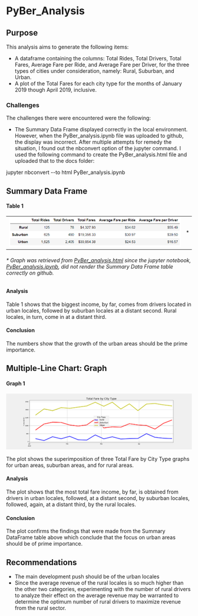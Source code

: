 # PyBer_Analysis

## Purpose

This analysis aims to generate the following items:

* A dataframe containing the columns: Total Rides, Total Drivers, Total Fares, Average Fare per Ride, and Average Fare per Driver, for the three types of cities under consideration, namely: Rural, Suburban, and Urban.
* A plot of the Total Fares for each city type for the months of January 2019 though April 2019, inclusive.

### Challenges

The challenges there were encountered were the following:

* The Summary Data Frame displayed correctly in the local environment. However, when the PyBer_analysis.ipynb file was uploaded to github, the display was incorrect. After multiple attempts for remedy the situation, I found out the nbconvert option of the jupyter command. I used the following command to create the PyBer_analysis.html file and uploaded that to the docs folder: 

jupyter nbconvert --to html PyBer_analysis.ipynb

## Summary Data Frame

#### Table 1
<table>
<tr>
<td>
<img src="pics/Summary_Data_Frame.PNG"/>
</td>
<td>
*
</td>
</tr>
</table>

###### * Graph was retrieved from <a href="https://github.com/selkhayri/PyBer_Analysis/docs/PyBer_analysis.html">PyBer_analysis.html</a> since the jupyter notebook, <a href="https://github.com/selkhayri/PyBer_Analysis/blob/master/PyBer_analysis.ipynb">PyBer_analysis.ipynb</a>, did not render the Summary Data Frame table correctly on github.

#### Analysis

Table 1 shows that the biggest income, by far, comes from drivers located in urban locales, followed by suburban locales at a distant second. Rural locales, in turn, come in at a distant third. 

#### Conclusion

The numbers show that the growth of the urban areas should be the prime importance.

## Multiple-Line Chart: Graph

#### Graph 1

![](analysis/Total_Fare_by_City_Type.png)


The plot shows the superimposition of three Total Fare by City Type graphs for urban areas, suburban areas, and for rural areas. 

#### Analysis

The plot shows that the most total fare income, by far, is obtained from drivers in urban locales, followed, at a distant second, by suburban locales, followed, again, at a distant third, by the rural locales.  

#### Conclusion

The plot confirms the findings that were made from the Summary DataFrame table above which conclude that the focus on urban areas should be of prime importance.

## Recommendations

* The main development push should be of the urban locales
* Since the average revenue of the rural locales is so much higher than the other two categories, experimenting with the number of rural drivers to analyze their effect on the average revenue may be warranted to determine the optimum number of rural drivers to maximize revenue from the rural sector.
